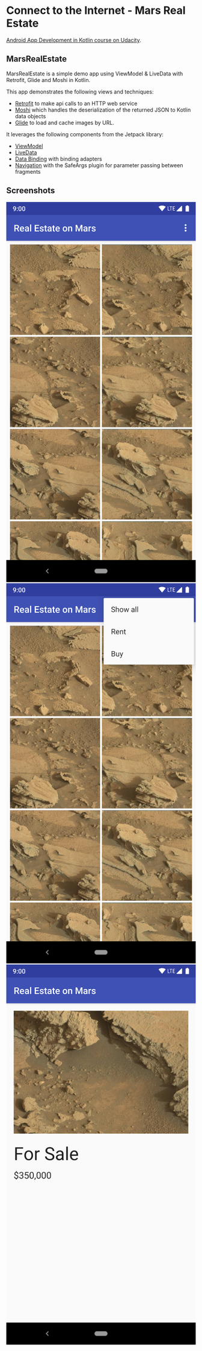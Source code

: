 # Connect to the Internet - Mars Real Estate

 [Android App Development in Kotlin course on Udacity](https://classroom.udacity.com/courses/ud9012/).

## MarsRealEstate

MarsRealEstate is a simple demo app using ViewModel & LiveData with Retrofit, Glide and Moshi in Kotlin.

This app demonstrates the following views and techniques:

* [Retrofit](https://square.github.io/retrofit/) to make api calls to an HTTP web service
* [Moshi](https://github.com/square/moshi) which handles the deserialization of the returned JSON to Kotlin data objects 
* [Glide](https://bumptech.github.io/glide/) to load and cache images by URL.
  
It leverages the following components from the Jetpack library:

* [ViewModel](https://developer.android.com/topic/libraries/architecture/viewmodel)
* [LiveData](https://developer.android.com/topic/libraries/architecture/livedata)
* [Data Binding](https://developer.android.com/topic/libraries/data-binding/) with binding adapters
* [Navigation](https://developer.android.com/topic/libraries/architecture/navigation/) with the SafeArgs plugin for parameter passing between fragments

## Screenshots

![Screenshot 1](screenshots/screen_1.png)
![Screenshot 2](screenshots/screen_2.png)
![Screenshot 3](screenshots/screen_3.png)

